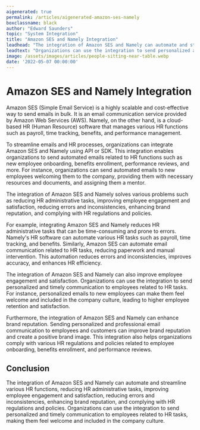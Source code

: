 ```yaml
---
aigenerated: true
permalink: /articles/aigenerated-amazon-ses-namely
boxclassname: black
author: "Edward Saunders"
topic: "System Integration"
title: "Amazon SES and Namely Integration"
leadhead: "The integration of Amazon SES and Namely can automate and streamline various HR functions, reducing HR administrative tasks, improving employee engagement and satisfaction, reducing errors and inconsistencies, enhancing brand reputation, and complying with HR regulations and policies"
leadtext: "Organizations can use the integration to send personalized and timely communication to employees related to HR tasks, making them feel welcome and included in the company culture."
image: /assets/images/articles/people-sitting-near-table.webp
date: '2022-05-07 00:00:00'
---
```

<div class="arttext">	<h1>Amazon SES and Namely Integration</h1>
	<p>Amazon SES (Simple Email Service) is a highly scalable and cost-effective way to send emails in bulk. It is an email communication service provided by Amazon Web Services (AWS). Namely, on the other hand, is a cloud-based HR (Human Resource) software that manages various HR functions such as payroll, time tracking, benefits, and performance management.</p>
	<p>To streamline emails and HR processes, organizations can integrate Amazon SES and Namely using API or SDK. This integration enables organizations to send automated emails related to HR functions such as new employee onboarding, benefits enrollment, performance reviews, and more. For instance, organizations can send automated emails to new employees welcoming them to the company, providing them with necessary resources and documents, and assigning them a mentor.</p>
	<p>The integration of Amazon SES and Namely solves various problems such as reducing HR administrative tasks, improving employee engagement and satisfaction, reducing errors and inconsistencies, enhancing brand reputation, and complying with HR regulations and policies.</p>
	<p>For example, integrating Amazon SES and Namely reduces HR administrative tasks that can be time-consuming and prone to errors. Namely's HR software can automate various HR tasks such as payroll, time tracking, and benefits. Similarly, Amazon SES can automate email communication related to HR tasks, reducing paperwork and manual intervention. This automation reduces errors and inconsistencies, improves accuracy, and enhances HR efficiency.</p>
	<p>The integration of Amazon SES and Namely can also improve employee engagement and satisfaction. Organizations can use the integration to send personalized and timely communication to employees related to HR tasks. For instance, personalized emails to new employees can make them feel welcome and included in the company culture, leading to higher employee retention and satisfaction.</p>
	<p>Furthermore, the integration of Amazon SES and Namely can enhance brand reputation. Sending personalized and professional email communication to employees and customers can improve brand reputation and create a positive brand image. This integration also helps organizations comply with various HR regulations and policies related to employee onboarding, benefits enrollment, and performance reviews.</p>
	<h2>Conclusion</h2>
	<p>The integration of Amazon SES and Namely can automate and streamline various HR functions, reducing HR administrative tasks, improving employee engagement and satisfaction, reducing errors and inconsistencies, enhancing brand reputation, and complying with HR regulations and policies. Organizations can use the integration to send personalized and timely communication to employees related to HR tasks, making them feel welcome and included in the company culture.</p>
</div>